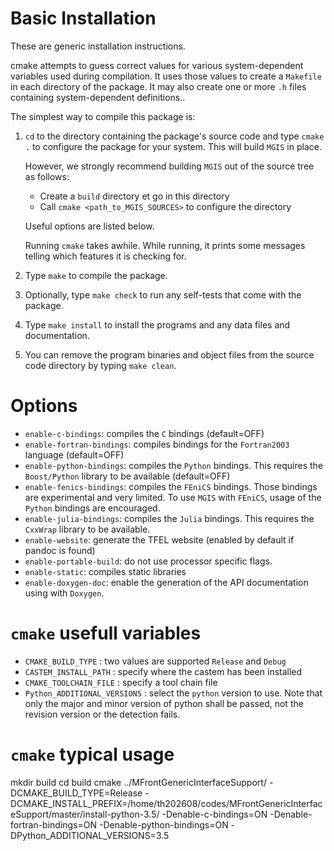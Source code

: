 Basic Installation
==================

These are generic installation instructions.

cmake attempts to guess correct values for various system-dependent
variables used during compilation.  It uses those values to create 
a `Makefile` in each directory of the package.  It may also create one
or more `.h` files containing system-dependent definitions..

The simplest way to compile this package is:

1. `cd` to the directory containing the package's source code and type
  `cmake .` to configure the package for your system. This will build
  `MGIS` in place.

   However, we strongly recommend building `MGIS` out of the source
   tree as follows:
   
   - Create a `build` directory et go in this directory
   - Call `cmake <path_to_MGIS_SOURCES>` to configure the directory

   Useful options are listed below.

   Running `cmake` takes awhile.  While running, it prints some
   messages telling which features it is checking for.

2. Type `make` to compile the package.

3. Optionally, type `make check` to run any self-tests that come with
  the package.

4. Type `make install` to install the programs and any data files and
  documentation.

5. You can remove the program binaries and object files from the source
  code directory by typing `make clean`.

Options
=======

- `enable-c-bindings`: compiles the `C` bindings (default=OFF)
- `enable-fortran-bindings`: compiles bindings for the `Fortran2003`
  language (default=OFF)
- `enable-python-bindings`: compiles the `Python` bindings. This requires
  the `Boost/Python` library to be available (default=OFF)
- `enable-fenics-bindings`: compiles the `FEniCS` bindings. Those
  bindings are experimental and very limited. To use `MGIS` with
  `FEniCS`, usage of the `Python` bindings are encouraged.
- `enable-julia-bindings`: compiles the `Julia` bindings. This requires
  the `CxxWrap` library to be available.
- `enable-website`: generate the TFEL website (enabled by default if
  pandoc is found)
- `enable-portable-build`: do not use processor specific flags.
- `enable-static`: compiles static libraries
- `enable-doxygen-doc`: enable the generation of the API documentation
  using with `Doxygen`.

`cmake` usefull variables
=======================

- `CMAKE_BUILD_TYPE`           : two values are supported `Release` and `Debug`
- `CASTEM_INSTALL_PATH`        : specify where the castem has been installed
- `CMAKE_TOOLCHAIN_FILE`       : specify a tool chain file
- `Python_ADDITIONAL_VERSIONS` : select the `python` version to
  			         use. Note that only the major and minor
  			         version of python shall be passed, not
  			         the revision version or the detection
  			         fails.

`cmake` typical usage
=====================

mkdir build
cd build
cmake ../MFrontGenericInterfaceSupport/ -DCMAKE_BUILD_TYPE=Release -DCMAKE_INSTALL_PREFIX=/home/th202608/codes/MFrontGenericInterfaceSupport/master/install-python-3.5/ -Denable-c-bindings=ON -Denable-fortran-bindings=ON  -Denable-python-bindings=ON -DPython_ADDITIONAL_VERSIONS=3.5
